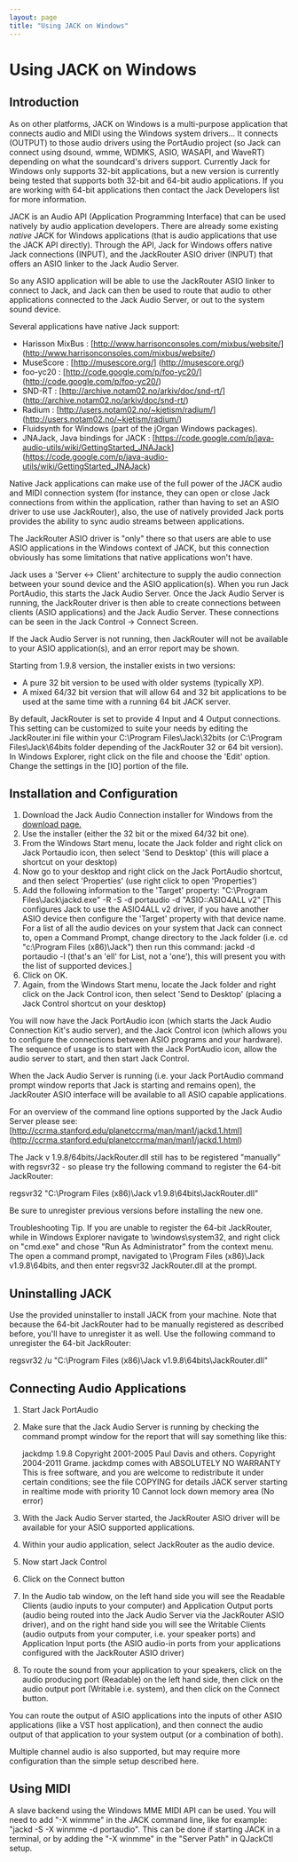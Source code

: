 ```yaml
---
layout: page
title: "Using JACK on Windows"
---
```


# Using JACK on Windows

## Introduction

As on other platforms, JACK on Windows is a multi-purpose application that
connects audio and MIDI using the Windows system drivers... It connects
(OUTPUT) to those audio drivers using the PortAudio project (so Jack can
connect using dsound, wmme, WDMKS, ASIO, WASAPI, and WaveRT) depending on what
the soundcard's drivers support. Currently Jack for Windows only supports
32-bit applications, but a new version is currently being tested that supports
both 32-bit and 64-bit audio applications. If you are working with 64-bit
applications then contact the Jack Developers list for more information.

JACK is an Audio API (Application Programming Interface) that can be used
natively by audio application developers. There are already some existing
*native* JACK for Windows applications (that is audio applications that use
the JACK API directly). Through the API, Jack for Windows offers native Jack
connections (INPUT), and the JackRouter ASIO driver (INPUT) that offers an
ASIO linker to the Jack Audio Server.

So any ASIO application will be able to use the JackRouter ASIO linker to
connect to Jack, and Jack can then be used to route that audio to other
applications connected to the Jack Audio Server, or out to the system sound
device.

Several applications have native Jack support:

  * Harisson MixBus :
  [http://www.harrisonconsoles.com/mixbus/website/]
  (http://www.harrisonconsoles.com/mixbus/website/)
  * MuseScore :
  [http://musescore.org/]
  (http://musescore.org/)
  * foo-yc20 :
  [http://code.google.com/p/foo-yc20/]
  (http://code.google.com/p/foo-yc20/)
  * SND-RT :
  [http://archive.notam02.no/arkiv/doc/snd-rt/]
  (http://archive.notam02.no/arkiv/doc/snd-rt/)
  * Radium :
  [http://users.notam02.no/~kjetism/radium/]
  (http://users.notam02.no/~kjetism/radium/)
  * Fluidsynth for Windows (part of the jOrgan Windows packages). 
  * JNAJack, Java bindings for JACK :
  [https://code.google.com/p/java-audio-utils/wiki/GettingStarted_JNAJack]
  (https://code.google.com/p/java-audio-utils/wiki/GettingStarted_JNAJack)

Native Jack applications can make use of the full power of the JACK audio and
MIDI connection system (for instance, they can open or close Jack connections
from within the application, rather than having to set an ASIO driver to use
use JackRouter), also, the use of natively provided Jack ports provides the
ability to sync audio streams between applications.

The JackRouter ASIO driver is "only" there so that users are able to use ASIO
applications in the Windows context of JACK, but this connection obviously has
some limitations that native applications won't have.

Jack uses a 'Server <-> Client' architecture to supply the audio connection
between your sound device and the ASIO application(s). When you run Jack
PortAudio, this starts the Jack Audio Server. Once the Jack Audio Server is
running, the JackRouter driver is then able to create connections between
clients (ASIO applications) and the Jack Audio Server. These connections can
be seen in the Jack Control -> Connect Screen.

If the Jack Audio Server is not running, then JackRouter will not be available
to your ASIO application(s), and an error report may be shown.

Starting from 1.9.8 version, the installer exists in two versions:

* A pure 32 bit version to be used with older systems (typically XP). 
* A mixed 64/32 bit version that will allow 64 and 32 bit applications
  to be used at the same time with a running 64 bit JACK server. 

By default, JackRouter is set to provide 4 Input and 4 Output connections.
This setting can be customized to suite your needs by editing the
JackRouter.ini file within your C:\Program Files\Jack\32bits (or C:\Program
Files\Jack\64bits folder depending of the JackRouter 32 or 64 bit version). In
Windows Explorer, right click on the file and choose the 'Edit' option. Change
the settings in the [IO] portion of the file.

## Installation and Configuration

1. Download the Jack Audio Connection installer for Windows from the
  [download page.](/downloads/)
2. Use the installer (either the 32 bit or the mixed 64/32 bit one). 
3. From the Windows Start menu, locate the Jack folder and right click
  on Jack Portaudio icon, then select 'Send to Desktop'
  (this will place a shortcut on your desktop) 
4. Now go to your desktop and right click on the Jack PortAudio shortcut,
  and then select 'Properties' (use right click to open 'Properties') 
5. Add the following information to the 'Target' property:
  "C:\Program Files\Jack\jackd.exe" -R -S -d portaudio -d "ASIO::ASIO4ALL v2"
  [This configures Jack to use the ASIO4ALL v2 driver,
  if you have another ASIO device then configure the 'Target' property
  with that device name. For a list of all the audio devices
  on your system that Jack can connect to, open a Command Prompt,
  change directory to the Jack folder (i.e. cd "c:\Program Files (x86)\Jack\")
  then run this command: jackd -d portaudio -l
  (that's an 'ell' for List, not a 'one'),
  this will present you with the list of supported devices.] 
6. Click on OK. 
7. Again, from the Windows Start menu, locate the Jack folder and right click
  on the Jack Control icon, then select 'Send to Desktop'
  (placing a Jack Control shortcut on your desktop) 

You will now have the Jack PortAudio icon (which starts the Jack Audio
Connection Kit's audio server), and the Jack Control icon (which allows you to
configure the connections between ASIO programs and your hardware). The
sequence of usage is to start with the Jack PortAudio icon, allow the audio
server to start, and then start Jack Control.

When the Jack Audio Server is running (i.e. your Jack PortAudio command prompt
window reports that Jack is starting and remains open), the JackRouter ASIO
interface will be available to all ASIO capable applications.

For an overview of the command line options supported by the Jack Audio Server
please see:
[http://ccrma.stanford.edu/planetccrma/man/man1/jackd.1.html]
(http://ccrma.stanford.edu/planetccrma/man/man1/jackd.1.html)

The Jack v 1.9.8/64bits/JackRouter.dll still has to be registered "manually"
with regsvr32 - so please try the following command to register the 64-bit
JackRouter:

regsvr32 "C:\Program Files (x86)\Jack v1.9.8\64bits\JackRouter.dll"

Be sure to unregister previous versions before installing the new one.

Troubleshooting Tip. If you are unable to register the 64-bit JackRouter,
while in Windows Explorer navigate to \windows\system32, and right click on
"cmd.exe" and chose "Run As Administrator" from the context menu. The open a
command prompt, navigated to \Program Files (x86)\Jack v1.9.8\64bits, and then
enter regsvr32 JackRouter.dll at the prompt.

## Uninstalling JACK

Use the provided uninstaller to install JACK from your machine. Note that
because the 64-bit JackRouter had to be manually registered as described
before, you'll have to unregister it as well. Use the following command to
unregister the 64-bit JackRouter:

regsvr32 /u "C:\Program Files (x86)\Jack v1.9.8\64bits\JackRouter.dll"

## Connecting Audio Applications

1. Start Jack PortAudio 
2. Make sure that the Jack Audio Server is running by checking
  the command prompt window for the report that will say something like this: 
  
  
      jackdmp 1.9.8
      Copyright 2001-2005 Paul Davis and others.
      Copyright 2004-2011 Grame.
      jackdmp comes with ABSOLUTELY NO WARRANTY
      This is free software, and you are welcome to redistribute it
      under certain conditions; see the file COPYING for details
      JACK server starting in realtime mode with priority 10
      Cannot lock down memory area (No error)
      

3. With the Jack Audio Server started, the JackRouter ASIO driver
  will be available for your ASIO supported applications. 
4. Within your audio application, select JackRouter as the audio device. 
5. Now start Jack Control 
6. Click on the Connect button 
7. In the Audio tab window, on the left hand side you will see
  the Readable Clients (audio inputs to your computer)
  and Application Output ports (audio being routed into the Jack Audio Server
  via the JackRouter ASIO driver), and on the right hand side you will see
  the Writable Clients (audio outputs from your computer,
  i.e. your speaker ports) and Application Input ports
  (the ASIO audio-in ports from your applications configured with
  the JackRouter ASIO driver) 
8. To route the sound from your application to your speakers,
  click on the audio producing port (Readable) on the left hand side,
  then click on the audio output port (Writable i.e. system),
  and then click on the Connect button. 

You can route the output of ASIO applications into the inputs of other ASIO
applications (like a VST host application), and then connect the audio output
of that application to your system output (or a combination of both).

Multiple channel audio is also supported, but may require more configuration
than the simple setup described here.

## Using MIDI

A slave backend using the Windows MME MIDI API can be used. You will need to
add "-X winmme" in the JACK command line, like for example: "jackd -S -X
winmme -d portaudio". This can be done if starting JACK in a terminal, or by
adding the "-X winmme" in the "Server Path" in QJackCtl setup.

